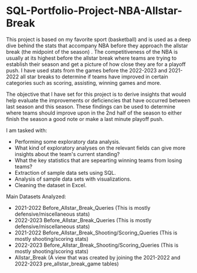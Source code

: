 # SQL-Portfolio-Project-NBA-Allstar-Break

This project is based on my favorite sport (basketball) and is used as a deep dive behind the stats that accompany NBA before they approach the allstar break (the midpoint of the season) . The competitiveness of the NBA is usually at its highest before the allstar break where teams are trying to establish their season and get a picture of how close they are for a playoff push. I have used stats from the games before the 2022-2023 and 2021-2022 all star breaks to determine if teams have improved in certain categories such as scoring, assisting, winning games and more.

The objective that I have set for this project is to derive insights that would help evaluate the improvements or deficiencies that have occurred between last season and this season. These findings can be used to determine where teams should improve upon in the 2nd half of the season to either finish the season a good note or make a last minute playoff push.

I am tasked with:

- Performing some exploratory data analysis.
- What kind of exploratory analyses on the relevant fields can give more insights about the team's current standing?
- What the key statistics that are sepearting winning teams from losing teams?
- Extraction of sample data sets using SQL.
- Analysis of sample data sets with visualizations.
- Cleaning the dataset in Excel.

Main Datasets Analyzed:
- 2021-2022 Before_Allstar_Break_Queries (This is mostly defensive/miscellaneous stats)
- 2022-2023 Before_Allstar_Break_Queries (This is mostly defensive/miscellaneous stats)
- 2021-2022 Before_Allstar_Break_Shooting/Scoring_Queries (This is mostly shooting/scoring stats)
- 2022-2023 Before_Allstar_Break_Shooting/Scoring_Queries (This is mostly shooting/scoring stats)
- Allstar_Break (A view that was created by joining the 2021-2022 and 2022-2023 pre_allstar_break_game tables)

